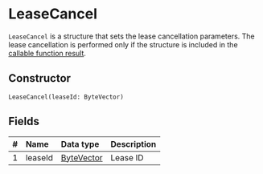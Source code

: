 # LeaseCancel

`LeaseCancel` is a structure that sets the lease cancellation parameters. The lease cancellation is performed only if the structure is included in the [callable function result](/en/ride/functions/callable-function#invocation-result).

## Constructor

```ride
LeaseCancel(leaseId: ByteVector)
```

## Fields

| # | Name | Data type | Description |
| :--- | :--- | :--- | :--- |
| 1 | leaseId | [ByteVector](/en/ride/data-types/byte-vector) | Lease ID |
